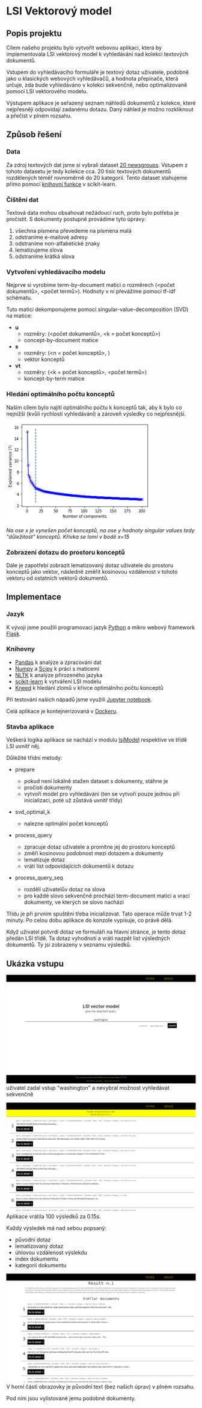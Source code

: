 # LSI Vektorový model

## Popis projektu
Cílem našeho projektu bylo vytvořit webovou aplikaci, která by implementovala LSI vektorový model k vyhledávání nad kolekcí textových dokumentů. 

Vstupem do vyhledávacího formuláře je textový dotaz uživatele, podobně jako u klasických webových vyhledávačů, a hodnota přepínače, která určuje, zda bude vyhledáváno v kolekci sekvenčně, nebo optimalizovaně pomocí LSI vektorového modelu.

Výstupem aplikace je seřazený seznam náhledů dokumentů z kolekce, které nejpřesněji odpovídají zadanému dotazu. Daný náhled je možno rozkliknout a přečíst v plném rozsahu.

## Způsob řešení
### Data
Za zdroj textových dat jsme si vybrali dataset
[20 newsgroups](http://qwone.com/~jason/20Newsgroups/).
Vstupem z tohoto datasetu je tedy kolekce cca. 20 tisíc textových dokumentů rozdělených téměř rovnoměrně do 20 kategorií. Tento dataset stahujeme přímo pomocí
[knihovní funkce](https://scikit-learn.org/stable/modules/generated/sklearn.datasets.fetch_20newsgroups.html) 
v scikit-learn.

### Čištění dat
Textová data mohou obsahovat nežádoucí ruch, proto bylo potřeba je pročistit. S dokumenty postupně provádíme tyto úpravy:
1. všechna písmena převedeme na písmena malá
2. odstraníme e-mailové adresy
3. odstraníme non-alfabetické znaky
4. lematizujeme slova
5. odstraníme krátká slova

### Vytvoření vyhledávacího modelu
Nejprve si vyrobíme term-by-document matici o rozměrech (<počet dokumentů>, <počet termů>).
Hodnoty v ní převážíme pomocí tf-idf schématu.

Tuto matici dekomponujeme pomocí singular-value-decomposition (SVD) na matice:
* **u**
    * rozměry: (<počet dokumentů>, <k = počet konceptů>)
    * concept-by-document matice
* **s**
    * rozměry: (<n = počet konceptů>, )
    * vektor konceptů
* **vt**
    * rozměry: (<k = počet konceptů>, <počet termů>)
    * koncept-by-term matice

### Hledání optimálního počtu konceptů
Naším cílem bylo najití optimálního počtu k konceptů tak, aby k bylo co nejnižší (kvůli rychlosti vyhledávání) a zároveň výsledky co nejpřesnější.

![optimální počet komponent](./optimal_components_search.png)

*Na ose x je vynešen počet konceptů, na ose y hodnoty singular values tedy "důležitost" konceptů. Křivka se lomí v bodě x=15*

### Zobrazení dotazu do prostoru konceptů
Dále je zapotřebí zobrazit lematizovaný dotaz uživatele do prostoru konceptů jako vektor, následně změřit kosinovou vzdálenost v tohoto vektoru od ostatních vektorů dokumentů.


## Implementace

### Jazyk
K vývoji jsme použili programovací jazyk [Python](https://www.python.org/) 
a mikro webový framework [Flask](https://flask.palletsprojects.com/en/1.1.x/).

### Knihovny
* [Pandas](https://pandas.pydata.org/) k analýze a zpracování dat
* [Numpy](https://numpy.org/) a [Scipy](https://www.scipy.org/) k práci s maticemi
* [NLTK](https://www.nltk.org/) k analýze přirozeného jazyka
* [scikit-learn](https://scikit-learn.org/stable/) k vytváření LSI modelu
* [Kneed](https://kneed.readthedocs.io/en/stable/) k hledání zlomů v křivce optimálního počtu konceptů

Při testování našich nápadů jsme využili [Jupyter notebook](../logic/logic.ipynb).

Celá aplikace je kontejnerizovaná v [Dockeru](https://www.docker.com/).

### Stavba aplikace
Veškerá logika aplikace se nachází v modulu
[lsiModel](../lsiModel.py)
respektive ve třídě LSI uvnitř něj. 

Důležité třídní metody:
* prepare
    * pokud není lokálně stažen dataset s dokumenty, stáhne je
    * pročistí dokumenty
    * vytvoří model pro vyhledávání (ten se vytvoří pouze jednou při inicializaci, poté už zůstává uvnitř třídy)

* svd_optimal_k
    * nalezne optimální počet konceptů

* process_query
    * zpracuje dotaz uživatele a promítne jej do prostoru konceptů
    * změří kosinovou podobnost mezi dotazem a dokumenty
    * lematizuje dotaz
    * vrátí list odpovídajících dokumentů k dotazu

* process_query_seq
    * rozdělí uživatelův dotaz na slova
    * pro každé slovo sekvenčně prochází term-document matici a vrací dokumenty, ve kterých se slovo nachází

Třídu je při prvním spuštění třeba inicializovat. Tato operace může trvat 1-2 minuty. Po celou dobu aplikace do konzole vypisuje, co právě dělá.

Když uživatel potvrdí dotaz ve formuláři na hlavní stránce, je tento dotaz předán LSI třídě. Ta dotaz vyhodnotí a vrátí nazpět list výsledných dokumentů. Ty jsi zobrazeny v seznamu výsledků.

## Ukázka vstupu
![vstup uživatele](./user_input.png)
uživatel zadal vstup "washington" a nevybral možnost vyhledávat sekvenčně

![výsledky vyhledávání](./search_results.png)
Aplikace vrátila 100 výsledků za 0.15s. 

Každý výsledek má nad sebou popsaný:
* původní dotaz
* lematizovaný dotaz
* úhlovou vzdálenost výslekdu
* index dokumentu
* kategorii dokumentu

![detail výsledku](./results_detail.png)
V horní části obrazovky je původní text (bez našich úprav) v plném rozsahu.

Pod ním jsou vylistované jemu podobné dokumenty.